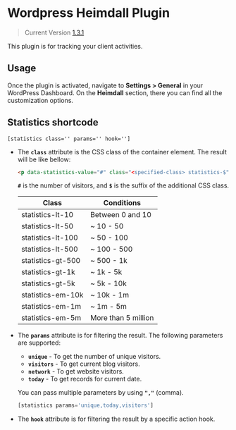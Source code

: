 # Wordpress Heimdall Plugin
> Current Version [1.3.1](https://wordpress.org/plugins/heimdall/)

This plugin is for tracking your client activities.

## Usage
Once the plugin is activated, navigate to **Settings > General** in your WordPress Dashboard. On the **Heimdall** section, there you can find all the customization options.

## Statistics shortcode
<code>[statistics class='' params='' hook='']</code>

  - The **<code>class</code>** attribute is the CSS class of the container element. The result will be like bellow:
    ```html
    <p data-statistics-value="#" class="<specified-class> statistics-$">#</p>
    ```
    **<code>#</code>** is the number of visitors, and **<code>$</code>** is the suffix of the additional CSS class.
    
    | Class | Conditions |
    |---| ---|
    | statistics-lt-10 | Between 0 and 10 |
    | statistics-lt-50 | ~ 10 - 50 |
    | statistics-lt-100 | ~ 50 - 100 |
    | statistics-lt-500 | ~ 100 - 500 |
    | statistics-gt-500 | ~ 500 - 1k |
    | statistics-gt-1k | ~ 1k - 5k |
    | statistics-gt-5k | ~ 5k - 10k |
    | statistics-em-10k | ~ 10k - 1m |
    | statistics-em-1m | ~ 1m - 5m |
    | statistics-em-5m | More than 5 million |



  - The **<code>params</code>** attribute is for filtering the result. The following parameters are supported:
    - **<code>unique</code>** - To get the number of unique visitors.
    - **<code>visitors</code>** - To get current blog visitors.
    - **<code>network</code>** - To get website visitors.
    - **<code>today</code>** - To get records for current date.

    You can pass multiple parameters by using **<code>","</code>** (comma).
    ```php
    [statistics params='unique,today,visitors']
    ```

  - The **<code>hook</code>** attribute is for filtering the result by a specific action hook.
